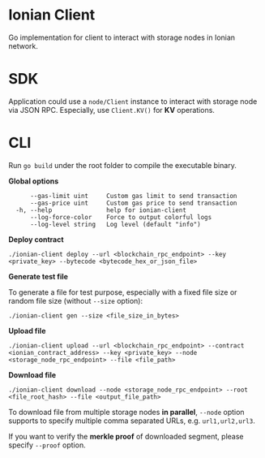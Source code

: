 # Ionian Client
Go implementation for client to interact with storage nodes in Ionian network.

# SDK

Application could use a `node/Client` instance to interact with storage node via JSON RPC. Especially, use `Client.KV()` for **KV** operations.

# CLI
Run `go build` under the root folder to compile the executable binary.

**Global options**
```
      --gas-limit uint     Custom gas limit to send transaction
      --gas-price uint     Custom gas price to send transaction
  -h, --help               help for ionian-client
      --log-force-color    Force to output colorful logs
      --log-level string   Log level (default "info")
```

**Deploy contract**

```
./ionian-client deploy --url <blockchain_rpc_endpoint> --key <private_key> --bytecode <bytecode_hex_or_json_file>
```

**Generate test file**

To generate a file for test purpose, especially with a fixed file size or random file size (without `--size` option):

```
./ionian-client gen --size <file_size_in_bytes>
```

**Upload file**
```
./ionian-client upload --url <blockchain_rpc_endpoint> --contract <ionian_contract_address> --key <private_key> --node <storage_node_rpc_endpoint> --file <file_path>
```

**Download file**
```
./ionian-client download --node <storage_node_rpc_endpoint> --root <file_root_hash> --file <output_file_path>
```

To download file from multiple storage nodes **in parallel**, `--node` option supports to specify multiple comma separated URLs, e.g. `url1,url2,url3`.

If you want to verify the **merkle proof** of downloaded segment, please specify `--proof` option.